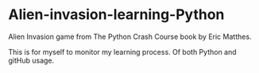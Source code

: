 # Alien-invasion-learning-Python

Alien Invasion game from The Python Crash Course book by Eric Matthes.

This is for myself to monitor my learning process. Of both Python and gitHub usage.